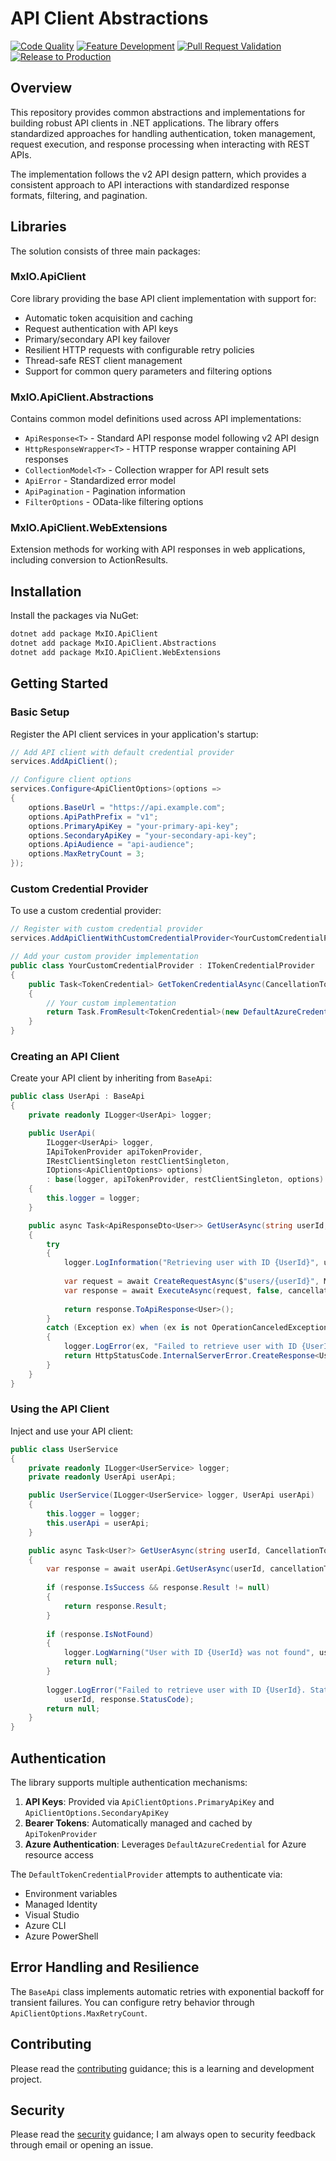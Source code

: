 # API Client Abstractions

[![Code Quality](https://github.com/frasermolyneux/api-client-abstractions/actions/workflows/codequality.yml/badge.svg)](https://github.com/frasermolyneux/api-client-abstractions/actions/workflows/codequality.yml)
[![Feature Development](https://github.com/frasermolyneux/api-client-abstractions/actions/workflows/feature-development.yml/badge.svg)](https://github.com/frasermolyneux/api-client-abstractions/actions/workflows/feature-development.yml)
[![Pull Request Validation](https://github.com/frasermolyneux/api-client-abstractions/actions/workflows/pull-request-validation.yml/badge.svg)](https://github.com/frasermolyneux/api-client-abstractions/actions/workflows/pull-request-validation.yml)
[![Release to Production](https://github.com/frasermolyneux/api-client-abstractions/actions/workflows/release-to-production.yml/badge.svg)](https://github.com/frasermolyneux/api-client-abstractions/actions/workflows/release-to-production.yml)

## Overview

This repository provides common abstractions and implementations for building robust API clients in .NET applications. The library offers standardized approaches for handling authentication, token management, request execution, and response processing when interacting with REST APIs. 

The implementation follows the v2 API design pattern, which provides a consistent approach to API interactions with standardized response formats, filtering, and pagination.

## Libraries

The solution consists of three main packages:

### MxIO.ApiClient

Core library providing the base API client implementation with support for:
- Automatic token acquisition and caching
- Request authentication with API keys
- Primary/secondary API key failover
- Resilient HTTP requests with configurable retry policies
- Thread-safe REST client management
- Support for common query parameters and filtering options

### MxIO.ApiClient.Abstractions

Contains common model definitions used across API implementations:
- `ApiResponse<T>` - Standard API response model following v2 API design
- `HttpResponseWrapper<T>` - HTTP response wrapper containing API responses
- `CollectionModel<T>` - Collection wrapper for API result sets
- `ApiError` - Standardized error model
- `ApiPagination` - Pagination information
- `FilterOptions` - OData-like filtering options

### MxIO.ApiClient.WebExtensions

Extension methods for working with API responses in web applications, including conversion to ActionResults.

## Installation

Install the packages via NuGet:

```bash
dotnet add package MxIO.ApiClient
dotnet add package MxIO.ApiClient.Abstractions
dotnet add package MxIO.ApiClient.WebExtensions
```

## Getting Started

### Basic Setup

Register the API client services in your application's startup:

```csharp
// Add API client with default credential provider
services.AddApiClient();

// Configure client options
services.Configure<ApiClientOptions>(options =>
{
    options.BaseUrl = "https://api.example.com";
    options.ApiPathPrefix = "v1";
    options.PrimaryApiKey = "your-primary-api-key";
    options.SecondaryApiKey = "your-secondary-api-key";
    options.ApiAudience = "api-audience";
    options.MaxRetryCount = 3;
});
```

### Custom Credential Provider

To use a custom credential provider:

```csharp
// Register with custom credential provider
services.AddApiClientWithCustomCredentialProvider<YourCustomCredentialProvider>();

// Add your custom provider implementation
public class YourCustomCredentialProvider : ITokenCredentialProvider
{
    public Task<TokenCredential> GetTokenCredentialAsync(CancellationToken cancellationToken = default)
    {
        // Your custom implementation
        return Task.FromResult<TokenCredential>(new DefaultAzureCredential(cancellationToken: cancellationToken));
    }
}
```

### Creating an API Client

Create your API client by inheriting from `BaseApi`:

```csharp
public class UserApi : BaseApi
{
    private readonly ILogger<UserApi> logger;

    public UserApi(
        ILogger<UserApi> logger,
        IApiTokenProvider apiTokenProvider,
        IRestClientSingleton restClientSingleton,
        IOptions<ApiClientOptions> options)
        : base(logger, apiTokenProvider, restClientSingleton, options)
    {
        this.logger = logger;
    }

    public async Task<ApiResponseDto<User>> GetUserAsync(string userId, CancellationToken cancellationToken = default)
    {
        try
        {
            logger.LogInformation("Retrieving user with ID {UserId}", userId);
            
            var request = await CreateRequestAsync($"users/{userId}", Method.Get, cancellationToken);
            var response = await ExecuteAsync(request, false, cancellationToken);
            
            return response.ToApiResponse<User>();
        }
        catch (Exception ex) when (ex is not OperationCanceledException)
        {
            logger.LogError(ex, "Failed to retrieve user with ID {UserId}", userId);
            return HttpStatusCode.InternalServerError.CreateResponse<User>("An unexpected error occurred while retrieving the user");
        }
    }
}
```

### Using the API Client

Inject and use your API client:

```csharp
public class UserService
{
    private readonly ILogger<UserService> logger;
    private readonly UserApi userApi;

    public UserService(ILogger<UserService> logger, UserApi userApi)
    {
        this.logger = logger;
        this.userApi = userApi;
    }

    public async Task<User?> GetUserAsync(string userId, CancellationToken cancellationToken = default)
    {
        var response = await userApi.GetUserAsync(userId, cancellationToken);
        
        if (response.IsSuccess && response.Result != null)
        {
            return response.Result;
        }
        
        if (response.IsNotFound)
        {
            logger.LogWarning("User with ID {UserId} was not found", userId);
            return null;
        }
        
        logger.LogError("Failed to retrieve user with ID {UserId}. Status code: {StatusCode}", 
            userId, response.StatusCode);
        return null;
    }
}
```

## Authentication

The library supports multiple authentication mechanisms:

1. **API Keys**: Provided via `ApiClientOptions.PrimaryApiKey` and `ApiClientOptions.SecondaryApiKey`
2. **Bearer Tokens**: Automatically managed and cached by `ApiTokenProvider`
3. **Azure Authentication**: Leverages `DefaultAzureCredential` for Azure resource access

The `DefaultTokenCredentialProvider` attempts to authenticate via:
- Environment variables
- Managed Identity
- Visual Studio
- Azure CLI
- Azure PowerShell

## Error Handling and Resilience

The `BaseApi` class implements automatic retries with exponential backoff for transient failures. You can configure retry behavior through `ApiClientOptions.MaxRetryCount`.

## Contributing

Please read the [contributing](CONTRIBUTING.md) guidance; this is a learning and development project.

## Security

Please read the [security](SECURITY.md) guidance; I am always open to security feedback through email or opening an issue.
